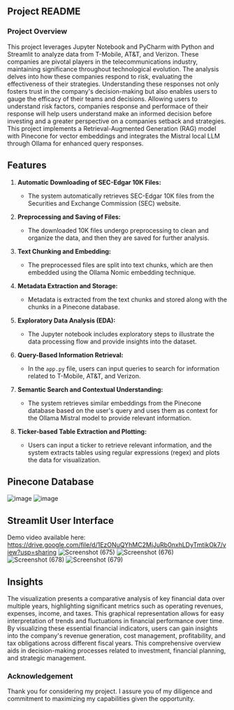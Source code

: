 ## Project README

### Project Overview

This project leverages Jupyter Notebook and PyCharm with Python and Streamlit to analyze data from T-Mobile, AT&T, and Verizon. These companies are pivotal players in the telecommunications industry, maintaining significance throughout technological evolution. The analysis delves into how these companies respond to risk, evaluating the effectiveness of their strategies. Understanding these responses not only fosters trust in the company's decision-making but also enables users to gauge the efficacy of their teams and decisions. Allowing users to understand risk factors, companies response and performace of their response will help users understand make an informed decision before investing and a greater perspective on a companies setback and strategies. This project implements a Retrieval-Augmented Generation (RAG) model with Pinecone for vector embeddings and integrates the Mistral local LLM through Ollama for enhanced query responses.

## Features

1. **Automatic Downloading of SEC-Edgar 10K Files:**
   - The system automatically retrieves SEC-Edgar 10K files from the Securities and Exchange Commission (SEC) website.
  
2. **Preprocessing and Saving of Files:**
   - The downloaded 10K files undergo preprocessing to clean and organize the data, and then they are saved for further analysis.

3. **Text Chunking and Embedding:**
   - The preprocessed files are split into text chunks, which are then embedded using the Ollama Nomic embedding technique.
  
4. **Metadata Extraction and Storage:**
   - Metadata is extracted from the text chunks and stored along with the chunks in a Pinecone database.

5. **Exploratory Data Analysis (EDA):**
   - The Jupyter notebook includes exploratory steps to illustrate the data processing flow and provide insights into the dataset.

6. **Query-Based Information Retrieval:**
   - In the `app.py` file, users can input queries to search for information related to T-Mobile, AT&T, and Verizon.
   
7. **Semantic Search and Contextual Understanding:**
   - The system retrieves similar embeddings from the Pinecone database based on the user's query and uses them as context for the Ollama Mistral model to provide relevant information.
     
8. **Ticker-based Table Extraction and Plotting:**
   - Users can input a ticker to retrieve relevant information, and the system extracts tables using regular expressions (regex) and plots the data for visualization.
  
## Pinecone Database
![image](https://github.com/shahtvisha/fsil-application/assets/91308439/cc8a8df9-26b0-4337-b8d9-1a1e9fb03f7c)
![image](https://github.com/shahtvisha/fsil-application/assets/91308439/440d8cf1-b59d-46a7-bbef-c78e5697c370)

## Streamlit User Interface
Demo video available here: https://drive.google.com/file/d/1EzONuQYhMC2MjJuRb0nxhLDyTmtikOk7/view?usp=sharing
![Screenshot (675)](https://github.com/shahtvisha/fsil-application/assets/91308439/4fddee1e-2330-49dc-b6f0-1e47b63a8399)
![Screenshot (676)](https://github.com/shahtvisha/fsil-application/assets/91308439/798ee4f6-89bf-4dcf-9efa-e54c73ef50fe)
![Screenshot (678)](https://github.com/shahtvisha/fsil-application/assets/91308439/91a40617-6032-4bec-8094-67af75f05f89)
![Screenshot (679)](https://github.com/shahtvisha/fsil-application/assets/91308439/8fcf67a4-aca0-42f6-a86b-3de2299aa81a)

## Insights
The visualization presents a comparative analysis of key financial data over multiple years, highlighting significant metrics such as operating revenues, expenses, income, and taxes. This graphical representation allows for easy interpretation of trends and fluctuations in financial performance over time. By visualizing these essential financial indicators, users can gain insights into the company's revenue generation, cost management, profitability, and tax obligations across different fiscal years. This comprehensive overview aids in decision-making processes related to investment, financial planning, and strategic management.

### Acknowledgement

Thank you for considering my project. I assure you of my diligence and commitment to maximizing my capabilities given the opportunity.

